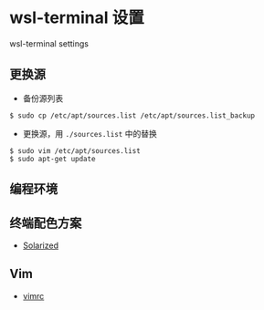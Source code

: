 # wsl-terminal 设置
wsl-terminal settings

## 更换源
* 备份源列表 
``` shell
$ sudo cp /etc/apt/sources.list /etc/apt/sources.list_backup
```

* 更换源，用 `./sources.list` 中的替换
``` shell
$ sudo vim /etc/apt/sources.list
$ sudo apt-get update
```

## 编程环境


## 终端配色方案
* [Solarized](http://www.cnblogs.com/RandyXu/p/3279090.html)

## Vim
* [vimrc](https://github.com/pkuliubin/vimrc)
